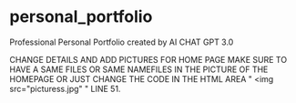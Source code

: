 # personal_portfolio
Professional Personal Portfolio created by AI CHAT GPT 3.0


CHANGE DETAILS AND ADD PICTURES FOR HOME PAGE
MAKE SURE TO HAVE A SAME FILES OR SAME NAMEFILES IN THE PICTURE OF THE HOMEPAGE OR JUST CHANGE THE CODE IN THE HTML AREA " <img src="picturess.jpg" " LINE 51.
